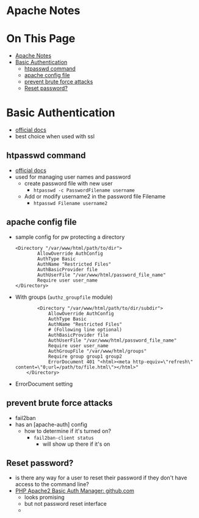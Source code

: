 # Apache Notes

# On This Page

- [Apache Notes](#apache-notes)
- [Basic Authentication](#basic-authentication)
    - [htpasswd command](#htpasswd-command)
    - [apache config file](#apache-config-file)
    - [prevent brute force attacks](#prevent-brute-force-attacks)
    - [Reset password?](#reset-password)

# Basic Authentication
* [official docs](https://httpd.apache.org/docs/2.4/mod/mod_auth_basic.html)
* best choice when used with ssl
## htpasswd command
* [official docs](https://httpd.apache.org/docs/2.4/programs/htpasswd.html)
* used for managing user names and password
    * create password file with new user
        * `htpasswd -c PasswordFilename username`
    * Add or modify username2 in the password file Filename 
        * `htpasswd Filename username2`
## apache config file
* sample config for pw protecting a directory
    ```
    <Directory "/var/www/html/path/to/dir">
            AllowOverride AuthConfig
            AuthType Basic
            AuthName "Restricted Files"
            AuthBasicProvider file
            AuthUserFile "/var/www/html/password_file_name"
            Require user user_name
    </Directory>
    ``` 
* With groups (`authz_groupfile` module)
    ```
            <Directory "/var/www/html/path/to/dir/subdir">
                AllowOverride AuthConfig
                AuthType Basic
                AuthName "Restricted Files"
                # (Following line optional)
                AuthBasicProvider file
                AuthUserFile "/var/www/html/password_file_name"
                Require user user_name
                AuthGroupFile "/var/www/html/groups"
                Require group group1 group2
                ErrorDocument 401 "<html><meta http-equiv=\"refresh\" content=\"0;url=/path/to/file.html\"></html>"
        </Directory>
    ```
* ErrorDocument setting
## prevent brute force attacks    
* fail2ban
* has an [apache-auth] config
    * how to determine if it's turned on?
        * `fail2ban-client status` 
            * will show up there if it's on

## Reset password?
* is there any way for a user to reset their password if they don't have access to the command line?     
* [PHP Apache2 Basic Auth Manager: github.com](https://github.com/rafaelgou/php-apache2-basic-auth-manager)
    * looks promising
    * but not password reset interface
    * 
